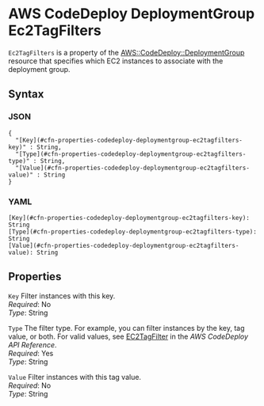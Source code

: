 # AWS CodeDeploy DeploymentGroup Ec2TagFilters<a name="aws-properties-codedeploy-deploymentgroup-ec2tagfilters"></a>

`Ec2TagFilters` is a property of the [AWS::CodeDeploy::DeploymentGroup](aws-resource-codedeploy-deploymentgroup.md) resource that specifies which EC2 instances to associate with the deployment group\.

## Syntax<a name="w3ab2c21c14d423b5"></a>

### JSON<a name="aws-properties-codedeploy-deploymentgroup-ec2tagfilters-syntax.json"></a>

```
{
  "[Key](#cfn-properties-codedeploy-deploymentgroup-ec2tagfilters-key)" : String,
  "[Type](#cfn-properties-codedeploy-deploymentgroup-ec2tagfilters-type)" : String,
  "[Value](#cfn-properties-codedeploy-deploymentgroup-ec2tagfilters-value)" : String
}
```

### YAML<a name="aws-properties-codedeploy-deploymentgroup-ec2tagfilters-syntax.yaml"></a>

```
[Key](#cfn-properties-codedeploy-deploymentgroup-ec2tagfilters-key): String
[Type](#cfn-properties-codedeploy-deploymentgroup-ec2tagfilters-type): String
[Value](#cfn-properties-codedeploy-deploymentgroup-ec2tagfilters-value): String
```

## Properties<a name="w3ab2c21c14d423b7"></a>

`Key`  <a name="cfn-properties-codedeploy-deploymentgroup-ec2tagfilters-key"></a>
Filter instances with this key\.  
*Required*: No  
*Type*: String

`Type`  <a name="cfn-properties-codedeploy-deploymentgroup-ec2tagfilters-type"></a>
The filter type\. For example, you can filter instances by the key, tag value, or both\. For valid values, see [EC2TagFilter](http://docs.aws.amazon.com/codedeploy/latest/APIReference/API_EC2TagFilter.html) in the *AWS CodeDeploy API Reference*\.  
*Required*: Yes  
*Type*: String

`Value`  <a name="cfn-properties-codedeploy-deploymentgroup-ec2tagfilters-value"></a>
Filter instances with this tag value\.  
*Required*: No  
*Type*: String
